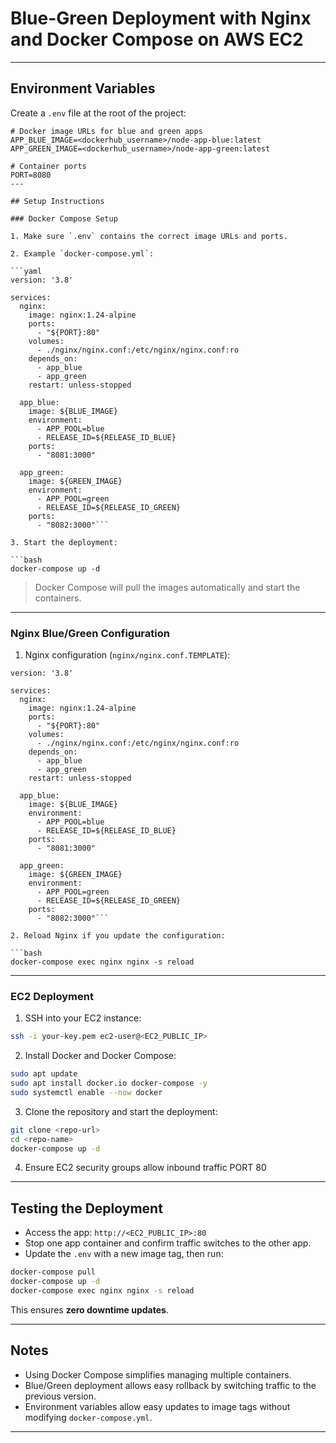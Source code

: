 
# Blue-Green Deployment with Nginx and Docker Compose on AWS EC2

---

## Environment Variables

Create a `.env` file at the root of the project:

```env
# Docker image URLs for blue and green apps
APP_BLUE_IMAGE=<dockerhub_username>/node-app-blue:latest
APP_GREEN_IMAGE=<dockerhub_username>/node-app-green:latest

# Container ports
PORT=8080
---

## Setup Instructions

### Docker Compose Setup

1. Make sure `.env` contains the correct image URLs and ports.

2. Example `docker-compose.yml`:

```yaml
version: '3.8'

services:
  nginx:
    image: nginx:1.24-alpine
    ports:
      - "${PORT}:80"
    volumes:
      - ./nginx/nginx.conf:/etc/nginx/nginx.conf:ro
    depends_on:
      - app_blue
      - app_green
    restart: unless-stopped

  app_blue:
    image: ${BLUE_IMAGE}
    environment:
      - APP_POOL=blue
      - RELEASE_ID=${RELEASE_ID_BLUE}
    ports:
      - "8081:3000"

  app_green:
    image: ${GREEN_IMAGE}
    environment:
      - APP_POOL=green
      - RELEASE_ID=${RELEASE_ID_GREEN}
    ports:
      - "8082:3000"```

3. Start the deployment:

```bash
docker-compose up -d
```

> Docker Compose will pull the images automatically and start the containers.

---

### Nginx Blue/Green Configuration

1. Nginx configuration (`nginx/nginx.conf.TEMPLATE`):

```nginx
version: '3.8'

services:
  nginx:
    image: nginx:1.24-alpine
    ports:
      - "${PORT}:80"
    volumes:
      - ./nginx/nginx.conf:/etc/nginx/nginx.conf:ro
    depends_on:
      - app_blue
      - app_green
    restart: unless-stopped

  app_blue:
    image: ${BLUE_IMAGE}
    environment:
      - APP_POOL=blue
      - RELEASE_ID=${RELEASE_ID_BLUE}
    ports:
      - "8081:3000"

  app_green:
    image: ${GREEN_IMAGE}
    environment:
      - APP_POOL=green
      - RELEASE_ID=${RELEASE_ID_GREEN}
    ports:
      - "8082:3000"```

2. Reload Nginx if you update the configuration:

```bash
docker-compose exec nginx nginx -s reload
```

---

### EC2 Deployment

1. SSH into your EC2 instance:

```bash
ssh -i your-key.pem ec2-user@<EC2_PUBLIC_IP>
```

2. Install Docker and Docker Compose:

```bash
sudo apt update
sudo apt install docker.io docker-compose -y
sudo systemctl enable --now docker
```

3. Clone the repository and start the deployment:

```bash
git clone <repo-url>
cd <repo-name>
docker-compose up -d
```

4. Ensure EC2 security groups allow inbound traffic PORT 80

---

## Testing the Deployment

* Access the app: `http://<EC2_PUBLIC_IP>:80`
* Stop one app container and confirm traffic switches to the other app.
* Update the `.env` with a new image tag, then run:

```bash
docker-compose pull
docker-compose up -d
docker-compose exec nginx nginx -s reload
```

This ensures **zero downtime updates**.

---

## Notes

* Using Docker Compose simplifies managing multiple containers.
* Blue/Green deployment allows easy rollback by switching traffic to the previous version.
* Environment variables allow easy updates to image tags without modifying `docker-compose.yml`.

---
